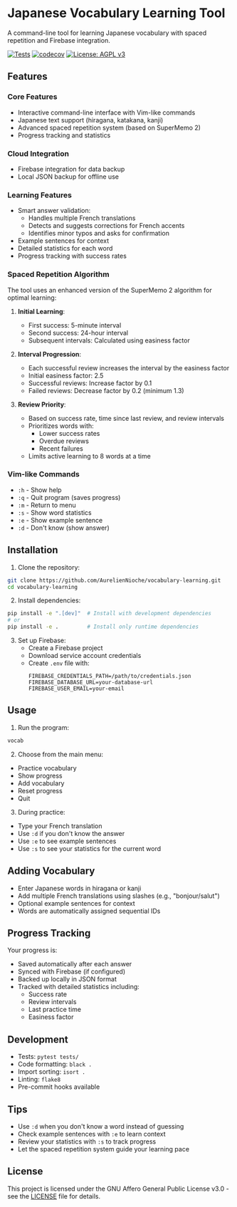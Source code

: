 # Japanese Vocabulary Learning Tool

A command-line tool for learning Japanese vocabulary with spaced repetition and Firebase integration.

[![Tests](https://github.com/AurelienNioche/vocabulary-learning/actions/workflows/test.yml/badge.svg)](https://github.com/AurelienNioche/vocabulary-learning/actions/workflows/test.yml)
[![codecov](https://codecov.io/gh/AurelienNioche/vocabulary-learning/branch/main/graph/badge.svg)](https://codecov.io/gh/AurelienNioche/vocabulary-learning)
[![License: AGPL v3](https://img.shields.io/badge/License-AGPL_v3-blue.svg)](https://www.gnu.org/licenses/agpl-3.0)

## Features

### Core Features
- Interactive command-line interface with Vim-like commands
- Japanese text support (hiragana, katakana, kanji)
- Advanced spaced repetition system (based on SuperMemo 2)
- Progress tracking and statistics

### Cloud Integration
- Firebase integration for data backup
- Local JSON backup for offline use

### Learning Features
- Smart answer validation:
  - Handles multiple French translations
  - Detects and suggests corrections for French accents
  - Identifies minor typos and asks for confirmation
- Example sentences for context
- Detailed statistics for each word
- Progress tracking with success rates

### Spaced Repetition Algorithm
The tool uses an enhanced version of the SuperMemo 2 algorithm for optimal learning:

1. **Initial Learning**:
   - First success: 5-minute interval
   - Second success: 24-hour interval
   - Subsequent intervals: Calculated using easiness factor

2. **Interval Progression**:
   - Each successful review increases the interval by the easiness factor
   - Initial easiness factor: 2.5
   - Successful reviews: Increase factor by 0.1
   - Failed reviews: Decrease factor by 0.2 (minimum 1.3)

3. **Review Priority**:
   - Based on success rate, time since last review, and review intervals
   - Prioritizes words with:
     - Lower success rates
     - Overdue reviews
     - Recent failures
   - Limits active learning to 8 words at a time

### Vim-like Commands
- `:h` - Show help
- `:q` - Quit program (saves progress)
- `:m` - Return to menu
- `:s` - Show word statistics
- `:e` - Show example sentence
- `:d` - Don't know (show answer)

## Installation

1. Clone the repository:
```bash
git clone https://github.com/AurelienNioche/vocabulary-learning.git
cd vocabulary-learning
```

2. Install dependencies:
```bash
pip install -e ".[dev]"  # Install with development dependencies
# or
pip install -e .         # Install only runtime dependencies
```

3. Set up Firebase:
   - Create a Firebase project
   - Download service account credentials
   - Create `.env` file with:
     ```
     FIREBASE_CREDENTIALS_PATH=/path/to/credentials.json
     FIREBASE_DATABASE_URL=your-database-url
     FIREBASE_USER_EMAIL=your-email
     ```

## Usage

1. Run the program:
```bash
vocab
```

2. Choose from the main menu:
- Practice vocabulary
- Show progress
- Add vocabulary
- Reset progress
- Quit

3. During practice:
- Type your French translation
- Use `:d` if you don't know the answer
- Use `:e` to see example sentences
- Use `:s` to see your statistics for the current word

## Adding Vocabulary

- Enter Japanese words in hiragana or kanji
- Add multiple French translations using slashes (e.g., "bonjour/salut")
- Optional example sentences for context
- Words are automatically assigned sequential IDs

## Progress Tracking

Your progress is:
- Saved automatically after each answer
- Synced with Firebase (if configured)
- Backed up locally in JSON format
- Tracked with detailed statistics including:
  - Success rate
  - Review intervals
  - Last practice time
  - Easiness factor

## Development

- Tests: `pytest tests/`
- Code formatting: `black .`
- Import sorting: `isort .`
- Linting: `flake8`
- Pre-commit hooks available

## Tips

- Use `:d` when you don't know a word instead of guessing
- Check example sentences with `:e` to learn context
- Review your statistics with `:s` to track progress
- Let the spaced repetition system guide your learning pace

## License

This project is licensed under the GNU Affero General Public License v3.0 - see the [LICENSE](LICENSE) file for details.